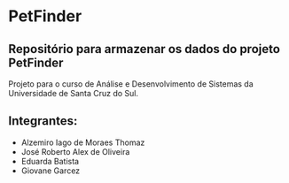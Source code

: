 # PetFinder

## Repositório para armazenar os dados do projeto PetFinder ##

Projeto para o curso de Análise e Desenvolvimento de Sistemas da Universidade de Santa Cruz do Sul.

## Integrantes:

* Alzemiro Iago de Moraes Thomaz
* José Roberto Alex de Oliveira
* Eduarda Batista
* Giovane Garcez
